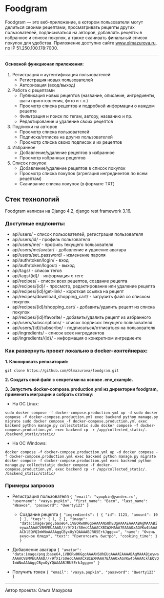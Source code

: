 # Foodgram

Foodgram — это веб-приложение, в котором пользователи могут делиться своими рецептами, просматривать рецепты других пользователей, подписываться на авторов, добавлять рецепты в избранное и список покупок, а также скачивать финальный список покупок для удобства.
Приложение доступно сайте www.olmazurova.ru, по IP 51.250.100.178:7000.

---

#### Основной функционал приложения:

1. Регистрация и аутентификация пользователей
    - Регистрация новых пользователей
    - Авторизация (вход/выход)
2. Работа с рецептами
    - Публикация новых рецептов (название, описание, ингредиенты, шаги приготовления, фото и т.п.)
    - Просмотр списка рецептов и подробной информации о каждом рецепте
    - Фильтрация и поиск по тегам, автору, названию и пр.
    - Редактирование и удаление своих рецептов
3. Подписки на авторов
    - Просмотр списка пользователей
    - Подписка/отписка на других пользователей
    - Просмотр списка своих подписок и их рецептов
4. Избранное
    - Добавление/удаление рецептов в избранное
    - Просмотр избранных рецептов
5. Список покупок
    - Добавление/удаление рецептов в список покупок
    - Просмотр списка покупок (агрегация ингредиентов по всем рецептам)
    - Скачивание списка покупок (в формате TXT)

## Стек технологий
Foodgram написан на Django 4.2, django rest framework 3.16.

### Доступные ендпоинты:
- api/users/ - список пользователей, регистрация пользователя
- api/users/id/ - профиль пользователя
- api/users/me/ - профиль текущего пользователя
- api/users/me/avatar/ - добавление и удаление аватара
- api/users/set_password/ - изменение пароля
- api/auth/token/login/ - вход
- api/auth/token/logout/ - выход
- api/tags/ - список тегов
- api/tags/{id}/ - информация о теге
- api/recipes/ - список всех рецептов, создание рецепта
- api/recipes/{id}/ - просмотр, редактирование или удаление рецепта
- api/recipes/{id}/get-link/ - короткая ссылка на рецепт
- api/recipes/download_shopping_cart/ - загрузить файл со списком покупок
- api/recipes/{id}/shopping_cart/ - добавить/удалить рецепт из списка покупок
- api/recipes/{id}/favorite/ - добавить/удалить рецепт из избранного
- api/users/subscriptions/ - список подписок текущего пользователя
- api/users/{id}/subscribe/ - подписаться/отписаться на пользователя
- api/ingredients/ - список всех ингредиентов
- api/ingredients/{id}/ - информация о конкретном ингредиенте

### Как развернуть проект локально в docker-контейнерах:

**1. Клонировать репозиторий:**

`git clone https://github.com/Olmazurova/foodgram.git`

**2. Cоздать свой файл с секретами на основе .env_example.**

**3. Запустить docker-compose.production.yml из директории foodgram, применить миграции и собрать статику:**

- На ОС Linux:

`sudo docker compose -f docker-compose.production.yml up -d
 sudo docker compose -f docker-compose.production.yml exec backend python manage.py migrate
 sudo docker compose -f docker-compose.production.yml exec backend python manage.py collectstatic
 sudo docker compose -f docker-compose.production.yml exec backend cp -r /app/collected_static/. /backend_static/static/`

- На ОС Windows:

`docker compose -f docker-compose.production.yml up -d
 docker compose -f docker-compose.production.yml exec backend python manage.py migrate
 docker compose -f docker-compose.production.yml exec backend python manage.py collectstatic
 docker compose -f docker-compose.production.yml exec backend cp -r /app/collected_static/. /backend_static/static/`


### Примеры запросов
- Регистрация пользователя
`{
   "email": "vpupkin@yandex.ru",
   "username": "vasya.pupkin",
   "first_name": "Вася",
   "last_name": "Иванов",
   "password": "Qwerty123"
}`

  - Создание рецепта
`{
  "ingredients": [
   {
      "id": 1123,
      "amount": 10
   }
  ],
  "tags": [
   1,
   2
  ],
  "image": "data:image/png;base64,iVBORw0KGgoAAAANSUhEUgAAAAEAAAABAgMAAABieywaAAAACVBMVEUAAAD///9fX1/S0ecCAAAACXBIWXMAAA7EAAAOxAGVKw4bAAAACklEQVQImWNoAAAAggCByxOyYQAAAABJRU5ErkJggg==",
  "name": "Очень вкусное блюдо",
  "text": "Приготовить быстро",
  "cooking_time": 1
}`

- Добавление аватара
`{
  "avatar": "data:image/png;base64,iVBORw0KGgoAAAANSUhEUgAAAAEAAAABAgMAAABieywaAAAACVBMVEUAAAD///9fX1/S0ecCAAAACXBIWXMAAA7EAAAOxAGVKw4bAAAACklEQVQImWNoAAAAggCByxOyYQAAAABJRU5ErkJggg=="
  }`

- Получить токен
`{
  "email": "vasya.pupkin",
  "password": "Qwerty123"
}`

_____
Автор проекта: Ольга Мазурова

